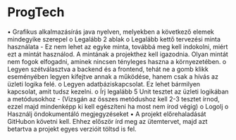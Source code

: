 # ProgTech

•	Grafikus alkalmazásírás java nyelven, melyekben a következő elemek mindegyike szerepel
  o	Legalább 2 ablak
  o	Legalább kettő tervezési minta használata
    -	Ez nem lehet az egyke minta, továbbá meg kell indokolni, miért ezt a mintát használod. A mintának a projekthez kell igazodnia. Olyan mintát nem fogok elfogadni, aminek nincsen tényleges haszna a környezetében.
  o	Legyen szétválasztva a backend és a frontend, tehát ne a gomb klikk eseményében legyen kifejtve annak a működése, hanem csak a hívás az üzleti logika felé.
  o	Legyen adatbáziskapcsolat. Ez lehet bármilyen kapcsolat, amit tudsz kezelni.
  o	Írj legalább 5 Unit tesztet az üzleti logikában a metódusokhoz
    -	(Vizsgán az összes metódushoz kell 2-3 tesztet írnod, ezzel majd mindenképp ki kell egészíteni ha most nem írod végig)
  o	Logolj
  o	Használj öndokumentáló megjegyzéseket
•	A projekt előrehaladását GitHubon követni kell. Ehhez először írd meg az ütemtervet, majd azt betartva a projekt egyes verzióit töltsd is fel.
